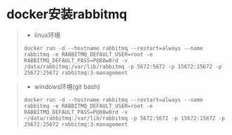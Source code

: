 # **docker安装rabbitmq**



>- linux环境
>
>```
>docker run -d --hostname rabbitmq --restart=always --name rabbitmq -e RABBITMQ_DEFAULT_USER=root -e RABBITMQ_DEFAULT_PASS=P@88w0rd -v /data/rabbitmq:/var/lib/rabbitmq -p 5672:5672 -p 15672:15672 -p 25672:25672 rabbitmq:3-management
>```



>- windows环境(git bash)
>
>```
>docker run -d --hostname rabbitmq --restart=always --name rabbitmq -e RABBITMQ_DEFAULT_USER=root -e RABBITMQ_DEFAULT_PASS=P@88w0rd -v ~/data/rabbitmq:/var/lib/rabbitmq -p 5672:5672 -p 15672:15672 -p 25672:25672 rabbitmq:3-management
>```